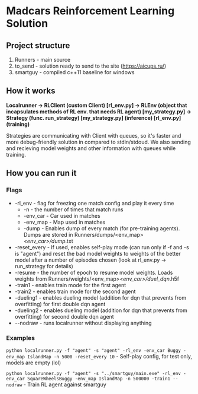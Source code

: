 # Madcars Reinforcement Learning Solution
## Project structure
1) Runners - main source
2) to_send - solution ready to send to the site (https://aicups.ru/)
3) smartguy - compiled c++11 baseline for windows

## How it works
**Localrunner -> RLClient (custom Client) [rl_env.py] -> RLEnv (object that incapsulates methods of RL env. that needs RL agent) [my_strategy.py] -> Strategy (func. run_strategy) [my_strategy.py] (inference) [rl_env.py] (training)**

Strategies are communicating with Client with queues, so it's faster and more debug-friendly solution in compared to stdin/stdoud. We also sending and recieving model weights and other information with queues while training.

## How you can run it
### Flags
- -rl_env - flag for freezing one match config and play it every time
  - -n - the number of times that match runs
  - -env_car - Car used in matches
  - -env_map - Map used in matches
  - -dump - Enables dump of every match (for pre-training agents). Dumps are stored in Runners/dumps/<env_map>_<env_car>/dump_<randnum>.txt
- -reset_every - If used, enables self-play mode (can run only if -f and -s is "agent") and reset the bad model weights to weights of the better model after a number of episodes chosen (look at rl_env.py -> run_strategy for details)
- -resume - the number of epoch to resume model weights. Loads weights from Runners/weights/<env_map>_<env_car>/duel_dqn_<resume>.h5f
- -train1 - enables train mode for the first agent
- -train2 - enables train mode for the second agent
- -dueling1 - enables dueling model (addition for dqn that prevents from overfitting) for first double dqn agent
- -dueling2 - enables dueling model (addition for dqn that prevents from overfitting) for second double dqn agent
- --nodraw - runs localrunner without displaying anything

### Examples
```python localrunner.py -f "agent" -s "agent" -rl_env -env_car Buggy -env_map IslandMap -n 5000 -reset_every 10``` - Self-play config, for test only, models are empty (lol)

```python localrunner.py -f "agent" -s "../smartguy/main.exe" -rl_env -env_car SquareWheelsBuggy -env_map IslandMap -n 500000 -train1 --nodraw``` - Train RL agent against smartguy


